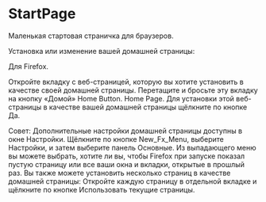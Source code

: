 # StartPage
Маленькая стартовая страничка для браузеров.

Установка или изменение вашей домашней страницы:

Для Firefox.

Откройте вкладку с веб-страницей, которую вы хотите установить в качестве своей домашней страницы.
Перетащите и бросьте эту вкладку на кнопку «Домой»  Home Button. Home Page.
Для установки этой веб-страницы в качестве вашей домашней страницы щёлкните по кнопке Да.

Совет: Дополнительные настройки домашней страницы доступны в окне Настройки.
Щёлкните по кнопке  New_Fx_Menu, выберите Настройки, и затем выберите панель Основные.
Из выпадающего меню вы можете выбрать, хотите ли вы, чтобы Firefox при запуске 
показал пустую страницу или все ваши окна и вкладки, открытые в прошлый раз.
Вы также можете установить несколько страниц в качестве домашней страницы: 
Откройте каждую страницу в отдельной вкладке и щёлкните по кнопке Использовать текущие страницы.
